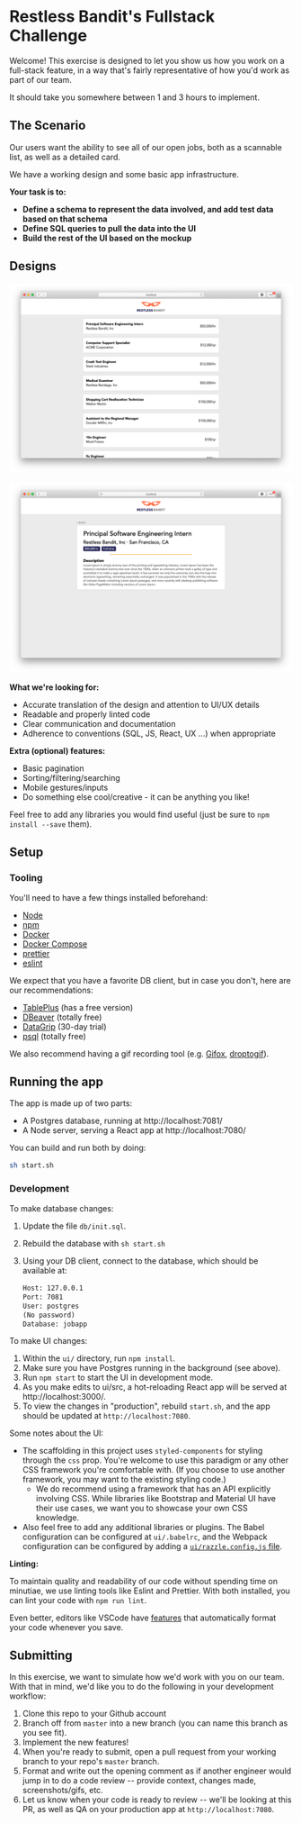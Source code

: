 # Restless Bandit's Fullstack Challenge

Welcome! This exercise is designed to let you show us how you work on a full-stack feature, in a way that's fairly representative of how you'd work as part of our team.

It should take you somewhere between 1 and 3 hours to implement.

## The Scenario

Our users want the ability to see all of our open jobs, both as a scannable list, as well as a detailed card.

We have a working design and some basic app infrastructure.

**Your task is to:**

- **Define a schema to represent the data involved, and add test data based on that schema**
- **Define SQL queries to pull the data into the UI**
- **Build the rest of the UI based on the mockup**

## Designs

![Job List](./screens/job-list-page.png)

![Job Card](./screens/job-page.png)

**What we're looking for:**

- Accurate translation of the design and attention to UI/UX details
- Readable and properly linted code
- Clear communication and documentation
- Adherence to conventions (SQL, JS, React, UX ...) when appropriate

**Extra (optional) features:**

- Basic pagination
- Sorting/filtering/searching
- Mobile gestures/inputs
- Do something else cool/creative - it can be anything you like!

Feel free to add any libraries you would find useful (just be sure to `npm install --save` them).

## Setup

### Tooling

You'll need to have a few things installed beforehand:

- [Node]()
- [npm]()
- [Docker]()
- [Docker Compose]()
- [prettier]()
- [eslint]()

We expect that you have a favorite DB client, but in case you don't, here are our recommendations:

- [TablePlus](https://www.tableplus.io/download) (has a free version)
- [DBeaver](https://dbeaver.io/) (totally free)
- [DataGrip](https://www.jetbrains.com/datagrip/) (30-day trial)
- [psql](https://www.postgresql.org/docs/9.2/app-psql.html) (totally free)

We also recommend having a gif recording tool (e.g. [Gifox](https://gifox.io/), [droptogif](https://github.com/mortenjust/droptogif)).

## Running the app

The app is made up of two parts:

- A Postgres database, running at http://localhost:7081/
- A Node server, serving a React app at http://localhost:7080/

You can build and run both by doing:

```sh
sh start.sh
```

### Development

To make database changes:

1. Update the file `db/init.sql`.
2. Rebuild the database with `sh start.sh`
3. Using your DB client, connect to the database, which should be available at:

   ```
   Host: 127.0.0.1
   Port: 7081
   User: postgres
   (No password)
   Database: jobapp
   ```

To make UI changes:

1. Within the `ui/` directory, run `npm install`.
2. Make sure you have Postgres running in the background (see above).
3. Run `npm start` to start the UI in development mode.
4. As you make edits to ui/src, a hot-reloading React app will be served at http://localhost:3000/.
5. To view the changes in "production", rebuild `start.sh`, and the app should be updated at `http://localhost:7080`.

Some notes about the UI:

- The scaffolding in this project uses `styled-components` for styling through the `css` prop. You're welcome to use this paradigm or any other CSS framework you're comfortable with. (If you choose to use another framework, you may want to the existing styling code.)
  - We do recommend using a framework that has an API explicitly involving CSS. While libraries like Bootstrap and Material UI have their use cases, we want you to showcase your own CSS knowledge.
- Also feel free to add any additional libraries or plugins. The Babel configuration can be configured at `ui/.babelrc`, and the Webpack configuration can be configured by adding a [`ui/razzle.config.js` file](https://github.com/jaredpalmer/razzle/tree/master/examples/with-custom-webpack-config).

**Linting:**

To maintain quality and readability of our code without spending time on minutiae, we use linting tools like Eslint and Prettier. With both installed, you can lint your code with `npm run lint`.

Even better, editors like VSCode have [features](https://code.visualstudio.com/updates/v1_6#_format-on-save) that automatically format your code whenever you save.

## Submitting

In this exercise, we want to simulate how we'd work with you on our team. With that in mind, we'd like you to do the following in your development workflow:

1. Clone this repo to your Github account
2. Branch off from `master` into a new branch (you can name this branch as you see fit).
3. Implement the new features!
4. When you're ready to submit, open a pull request from your working branch to your repo's `master` branch.
5. Format and write out the opening comment as if another engineer would jump in to do a code review -- provide context, changes made, screenshots/gifs, etc.
6. Let us know when your code is ready to review -- we'll be looking at this PR, as well as QA on your production app at `http://localhost:7080`.
